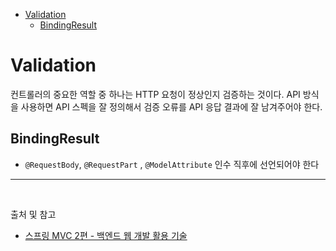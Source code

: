 - [Validation](#validation)
  - [BindingResult](#bindingresult)

# Validation

컨트롤러의 중요한 역할 중 하나는 HTTP 요청이 정상인지 검증하는 것이다. API 방식을 사용하면 API 스펙을 잘 정의해서 검증 오류를 API 응답 결과에 잘 남겨주어야 한다.

## BindingResult
- `@RequestBody`, `@RequestPart` , `@ModelAttribute` 인수 직후에 선언되어야 한다

---

<br/>

출처 및 참고
- [스프링 MVC 2편 - 백엔드 웹 개발 활용 기술](https://www.inflearn.com/course/%EC%8A%A4%ED%94%84%EB%A7%81-mvc-2/dashboard)